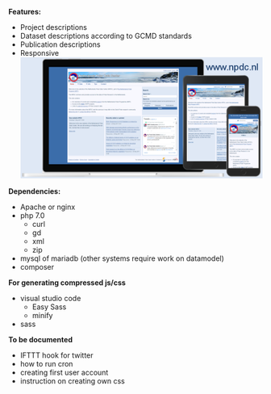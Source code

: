 **Features:**

- Project descriptions
- Dataset descriptions according to GCMD standards
- Publication descriptions
- Responsive
![Screenshot](documentation/screenshot.png)

**Dependencies:**
- Apache or nginx
- php 7.0
  - curl
  - gd
  - xml
  - zip
- mysql of mariadb (other systems require work on datamodel)
- composer

**For generating compressed js/css**
- visual studio code
  - Easy Sass
  - minify
- sass

**To be documented**
- IFTTT hook for twitter
- how to run cron
- creating first user account
- instruction on creating own css
